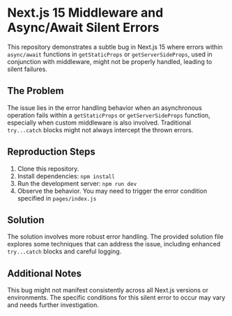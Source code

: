 # Next.js 15 Middleware and Async/Await Silent Errors

This repository demonstrates a subtle bug in Next.js 15 where errors within `async/await` functions in `getStaticProps` or `getServerSideProps`, used in conjunction with middleware, might not be properly handled, leading to silent failures.

## The Problem
The issue lies in the error handling behavior when an asynchronous operation fails within a `getStaticProps` or `getServerSideProps` function, especially when custom middleware is also involved.  Traditional `try...catch` blocks might not always intercept the thrown errors.

## Reproduction Steps
1. Clone this repository.
2. Install dependencies: `npm install`
3. Run the development server: `npm run dev`
4. Observe the behavior. You may need to trigger the error condition specified in `pages/index.js`

## Solution
The solution involves more robust error handling.  The provided solution file explores some techniques that can address the issue, including enhanced `try...catch` blocks and careful logging.

## Additional Notes
This bug might not manifest consistently across all Next.js versions or environments.  The specific conditions for this silent error to occur may vary and needs further investigation.